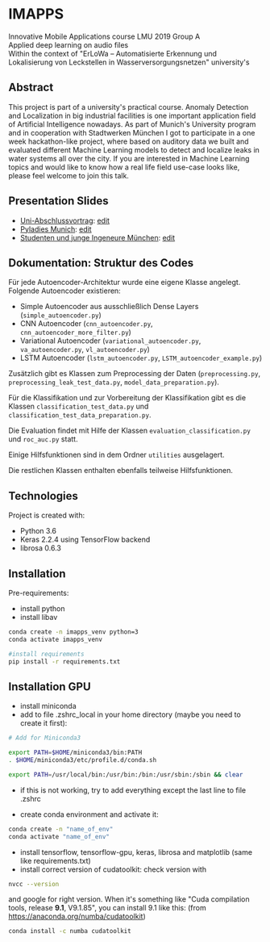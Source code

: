 # IMAPPS
Innovative Mobile Applications course LMU 2019 Group A<br>
Applied deep learning on audio files <br>
Within the context of "ErLoWa – Automatisierte Erkennung und Lokalisierung von Leckstellen in Wasserversorgungsnetzen"
university's
## Abstract
This project is part of a university's practical course. 
Anomaly Detection and Localization in big industrial facilities is one important
application field of Artificial Intelligence nowadays. As part of Munich's University program
and in cooperation with Stadtwerken München I got to participate in a one week hackathon-like
project, where based on auditory data we built and evaluated different Machine Learning models to
detect and localize leaks in water systems all over the city. If you are interested in Machine
Learning topics and would like to know how a real life field use-case looks like, please feel
welcome to join this talk.

## Presentation Slides

* [Uni-Abschlussvortrag](https://github.com/andreamalhera/imapps/blob/master/presentation_slides/imapps_pra%CC%88si.pdf): [edit](https://docs.google.com/presentation/d/1NYBnsavEj0R6eonXO1-UtW5_P0nvk1D6RPbJvOmcEzw/edit)
* [Pyladies Munich](https://github.com/andreamalhera/imapps/blob/master/presentation_slides/IMAPPS_English.pdf): [edit](https://docs.google.com/presentation/d/1VSdyFK8aimThcTbeWq-KZg1s-knkO662pX8kzm7lxYo/edit#slide=id.g5efc720b3d_1_154)
* [Studenten und junge Ingeneure München](https://github.com/andreamalhera/imapps/blob/master/presentation_slides/IMAPPS_Deutsch.pdf): [edit](https://docs.google.com/presentation/d/11ssvUo7ST1yWSHPFUUC9F17VLHH1BVPZxccq4erU0_s/edit#slide=id.g5efc720b3d_1_154)


## Dokumentation: Struktur des Codes

Für jede Autoencoder-Architektur wurde eine eigene Klasse angelegt. Folgende Autoencoder existieren:
- Simple Autoencoder aus ausschließlich Dense Layers (`simple_autoencoder.py`)
- CNN Autoencoder (`cnn_autoencoder.py`, `cnn_autoencoder_more_filter.py`)
- Variational Autoencoder (`variational_autoencoder.py`, `va_autoencoder.py`, `vl_autoencoder.py`)
- LSTM Autoencoder (`lstm_autoencoder.py`, `LSTM_autoencoder_example.py`)

Zusätzlich gibt es Klassen zum Preprocessing der Daten (`preprocessing.py`, `preprocessing_leak_test_data.py`,
`model_data_preparation.py`).

Für die Klassifikation und zur Vorbereitung der Klassifikation gibt es die Klassen 
`classification_test_data.py` und `classification_test_data_preparation.py`.

Die Evaluation findet mit Hilfe der Klassen `evaluation_classification.py` und `roc_auc.py` statt.

Einige Hilfsfunktionen sind in dem Ordner `utilities` ausgelagert.

Die restlichen Klassen enthalten ebenfalls teilweise Hilfsfunktionen.


## Technologies
Project is created with:
* Python 3.6
* Keras 2.2.4 using TensorFlow backend
* librosa 0.6.3

## Installation
Pre-requirements:
- install python 
- install libav

```bash
conda create -n imapps_venv python=3
conda activate imapps_venv

#install requirements
pip install -r requirements.txt
```

## Installation GPU
- install miniconda
- add to file .zshrc_local in your home directory (maybe you need to create it first):
```bash
# Add for Miniconda3

export PATH=$HOME/miniconda3/bin:PATH
. $HOME/miniconda3/etc/profile.d/conda.sh

export PATH=/usr/local/bin:/usr/bin:/bin:/usr/sbin:/sbin && clear
```
- if this is not working, try to add everything except the last line to file .zshrc

- create conda environment and activate it:
```bash
conda create -n "name_of_env"
conda activate "name_of_env"
```
- install tensorflow, tensorflow-gpu, keras, librosa and matplotlib (same like requirements.txt)
- install correct version of cudatoolkit: check version with
```bash
nvcc --version
```
and google for right version. When it's something like "Cuda compilation tools, release **9.1**, V9.1.85", you can install 9.1 like this:
(from https://anaconda.org/numba/cudatoolkit)
```bash
conda install -c numba cudatoolkit 
```

